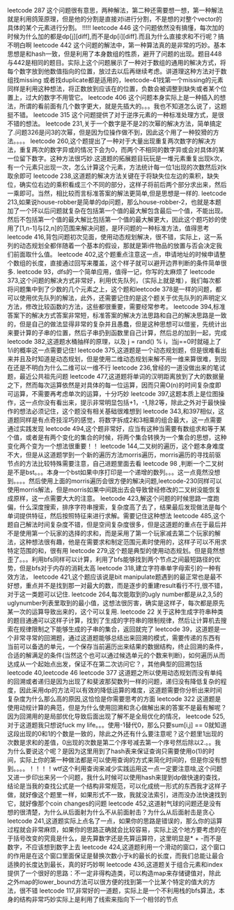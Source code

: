 leetcode 287 这个问题很有意思，两种解法，第二种还需要想一想，第一种解法就是利用鸽笼原理，但是他的分割是直接对i进行分割，不是想的对整个vector的具体的某个元素进行分割。
!!!!!  leetcode 446 这个问题依然没有搞懂，每次加的时候为什么加的都是dp[j][diff],而不是dp[i][diff].而且为什么直接求和不行呢？搞不明白啊
leetcode 442 这个问题的解法中，第一种算法真的是非常的巧妙。基本思想是和hash一致，但是利用了本身数组的性质，避开了问题的出现。题目448与442是相同的题目。实际上这个问题展示了一种对于数组的通用的解决方式，将每个数字放到他数值指向的位置，放过去以后再继续考虑。讲道理这种方法对于数组找missing 或者找duplicate都是适用的，leetcode-41找第一个missing的元素同样是利用这种想法，将正数放到应该在的位置，负数会被调整到缺失或者某个位置上，过大的数字不用管它。
leetcode 406 这个问题本身实际上是一种插入的想法，所谓的看前面有几个数字更大，就是先插大的。。。我也不知道怎么说了，这题挺不错。
leetcode 315 这个问题提供了对于逆序元素的一种标准处理方式，是很不错的想法。
leetcode 231,关于一个数字是不是2的次幂的解决方法，简单搞定了.问题326是问3的次幂，但是因为位操作做不到，因此这个用了一种狡猾的方法。。。。
leetcode 260,这个题提出了一种对于大量出现重复两次数字的解决方法，重复两次的数字异或的情况下会为0，而两个不相同的数字异或会对具体的某一位留下数字。这种方法很巧妙.这道题的拓展题目玩玩是一堆元素重复出现k次，有一个元素只出现一次，怎么计算这个元素，方法统计每一位1出现的次数然后对k取余即可
leetcode 238,这道题的解决方法关键在于将缺失位左边的乘积，缺失位，确实位右边的乘积看成三个不同的部分，这样子将前后两个部分求出来，然后一乘即可。当然，相比较而言标准答案的解法更简单,但是思想是一样的.
leetcode 213,如果说house-robber是简单的dp问题，那么house-robber-2，也就是本题加了一个环以后问题就复杂在包括第一个值的最大解包含最后一个值，不能出现。然后不包括第一个值的最大解比包括第一个值的最大解更大，因此这个题巧妙的使用了[1,n-1]与[2,n]的范围来解决问题，是环问题的一种标准方法，值得思考
leetcode 416,背包问题初次见面，使用动态规划解决，很不错，实际上，这一系列的动态规划全都伴随着一个基本的假设，那就是第i件物品的放置与否会决定我们前面取什么值。
leetcode 402,这个题重点注意这一点，申请地址的时候申请整个数组的长度，直接通过回写来覆盖，这个样子就可以避开边界判断的条件简单很多.
leetcode 93，dfs的一个简单应用，值得一记，你写的太麻烦了
leetcode 373,这个问题的解决方式非常好，利用优先队列，（实际上就是堆），我们每次都将问题集中到了少数的几个元素之上，这个题和leetcode 378是一样的问题，都可以使用优先队列的解法，此外，还需要记住的是这个题关于优先队列的声明定义方法，修改比较函数的方法，这些都很重要，需要经常参考。
leetcode 394,标准答案下的解决方式答案非常短，标准答案的解决方法思路和自己的解决思路是一致的，但是自己的做法显得非常的复杂并且愚蠢，但是这种思想可以借鉴，先统计出来要计算的子串的位置，然后子串扔到函数里自己计算，然后总的加到一起，完成
leetcode 382,这道题水桶抽样的原理，以及 j = rand() % i，当j==0时就碰上了1/i的概率这一点需要记住!
leetcode 375,这道题是一个动态规划题，但是很难看出来并且及时知道是动态规划，但是使用二维动态规划来解不用一维来算很难，到现在还是不明白为什么二维可以一维不行
leetcode 236,曾经的一道没做出来的笔试题，最近公共祖先问题
leetcode 477,这道题将单词的汉明距离放到了大的数据量之下，然而每次运算依然是对具体的每一位运算，因而只需O(n)的时间复杂度即可运算，不需要再考虑单次的运算，十分巧妙
leetcode 397,这题本质上是位图操作，这一点你没有看出来，提示非常明显包括+1，-1,除2等，除此之外对于最快操作的想法必须记住，这个题没有相关基础很难想到
leetcode 343,和397相似，这道题同样是有点奇技淫巧的感觉，将数字拆成2和3相乘的组合最大，这一点需要通过实践发现
leetcode 494,这个题非常好，应当有这种当需要有数组求和等于某个值，或者是有两个变化的集合的时候，将两个集合转换为一个集合的思想，这种变化两个变为一个想法很重要！！
leetcode 144,二叉树的遍历，这个题本身难度不大，但是从这道题学到一个新的遍历方法morris遍历，morris遍历的寻找前驱节点的方法比较特殊需要注意，自己进题里面去看
leetcode 98 ,判断一个二叉树是不是bst。。。本身一个bst如果中序打印是一个递增的数列。。。这一点竟然没想到。。。。然后使用上面的morris遍历会很方便的解决问题,leetcode-230同样可以使用morris解法，但是morris如果中间跳出去会导致曾经修改的二叉树没能恢复成原样，这一点需要大大的注意。
leetcode 423,解这个问题的时候思路一度跑偏，什么深度搜索，排序字符串搜索，复杂度高了去了，结果最后发现做法是每个单词提供特征，然后按照特征来进行求解。需要记住这种想法
leetcode 485,这个题自己解法时间复杂度不错，但是空间复杂度很多，但是这道题的重点在于最后并不是使用第一个玩家的选择的求和，而是采用了第一个玩家减去第二个玩家的解法，这种想法很有趣，他是在需要求和制定范围元素时使用的，这样子可以不用求特定范围的和，很有用
leetcode 279,这个题是典型的使用动态规划。但是竟然想歪了。。。利用bfs同样可以计算，利用了bfs能够找到两个节点之间最短路径的优势，但是bfs对于内存的消耗太高 
leetcode 318,建立字符串单字母索引的一种有效方法，
leetcode 421,这个题应该说是bit manipulate题遇到的最正常也是最不好想，重点并不是找到那一对最大的数，而是逐步的重建result看行不行,很不错，对于这一类题可以记住.
leetcode 264,每次能取到的ugly number都是从2,3,5的uglynumber列表里取到的最小值，这想法很厉害，确实是这样子，每次都是原先某一次的运算导致出来的，这个可以复用.
leetcode 22  关于这种生成字符串种类的题目通通可以这样子计算，找到了生成的字符串的限制规律，然后让计算机去搜索在规律限制之下能够生成的子串的集合，返回就完了
leetcode 39，这道题是一个非常寻常的回溯题，通过这道题能够总结出来回溯的模式，需要传递的东西有 当前可以备选的单元，一个保存当前遍历出来结果的数据结构，终止回溯的条件，合适的解满足的条件(当然这个也可以通过候选单元的个数来判断)，如何遍历从而达成从一个起始点出发，保证不在第二次访问它？，其他典型的回溯包括leetcode 40,leetcode 46
leetcode 377 这道题之所以使用动态规划而没有单纯的回溯或者递归是因为出现了和斐波那契数列一样的问题，递归没有降低复杂的程度，因此采用dp的方法可以有效的降低运算的难度，这道题需要你分析出来时间复杂度为什么那么高的原因,这恰恰是你需要思考的方面
leetcode 322 这道题是使用动规计算的典范，但是为什么使用回溯和贪心做解出来的答案不是最有解呢？因为回溯用的是局部优化导致后面出现了解不是全局优化的情况，
leetcode 525,对于这道题我只想说fuck my life。。。使用-1替代0，那么只要sum[i,j] == 0就知道这段出现的0和1的个数是一致的，除此之外还有什么要注意呢？这个题里1出现的次数是求和的差值，0出现的次数是第二个序号减去第一个序号然后除以2.。。我为什么要说这个呢？是因为这里用到了hash表来保证查询只需要使用o(1)的时间，实际上你的第一种做法都是可以使用查询的方式来简化时间的，但是你没有想到。。。。！！！！wtf这个利用查询来减少实践运用这一点一定要注意啥,这个问题又进一步印出来另一个问题，我什么时候可以使用hash来提到dp做快速的查找，结论是当我的查找公式是一个结构非常规范，可以化成统一形式的东西我才这样子做，就好像这个题里一样，如果形式不一致，我就没法索引，进而没办法快速找到它，就好像那个coin changes的问题
leetcode 452,这道射气球的问题还是没有想的很清楚，为什么从后面射为什么不从前面射击？为什么从后面射击是贪心
leetcode 241,这道题实际上点名了一点，如果你的思路是错误的，那么你的运算过程就会非常麻烦，如果你的思路正确就会比较容易，实际上这个地方要考虑的在于括号改变的究竟是什么，是先算数字还是先算运算符，这里明显是* + -而不是数字，不应该想到数字上去
leetcode 424,这道题利用一个滑动的窗口，这个窗口的作用是在这个窗口里面保证是替换次数小于k的最长的长度，而我们总能让最合适换的长度达到最长，真的好巧妙啊
leetcode 436,这道题关于组合元素和index提供了一个很好的思路：不一定非得构造类，可以构造map来存储键值对，除此之外map的lower_bound方法可以很方便的找到第一个比某个特定的值大的方法，很不错
leetcode 117,非常好的一道题，实际上是一个不利用栈的bfs算法，本身的结构非常巧妙实际上是利用了线索来指向下一个相邻的节点
